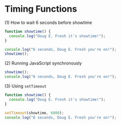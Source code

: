 # Timing Functions

(1) How to wait 6 seconds before showtime

```javascript
function showtime() {
  console.log("Doug E. Fresh it's showtime!");
}

console.log("6 seconds, Doug E. Fresh you're on!");
showtime();
```

(2) Running JavaScript synchronously

```javascript
showtime();
console.log("6 seconds, Doug E. Fresh you're on!");
```

(3) Using `setTimeout`

```javascript
function showtime() {
  console.log("Doug E. Fresh it's showtime!");
}

setTimeout(showtime, 6000);
console.log("6 seconds, Doug E. Fresh you're on!");
```
